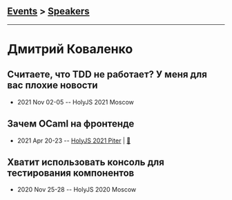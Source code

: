 ## [Events](../README.md) > [Speakers](../speakers.md)
---

# Дмитрий Коваленко

## Считаете, что TDD не работает? У меня для вас плохие новости
- 2021 Nov 02-05 -- HolyJS 2021 Moscow    
## Зачем OCaml на фронтенде
- 2021 Apr 20-23 -- [HolyJS 2021 Piter](https://youtu.be/5FdmV_H5ggk)  | [:notebook:](https://downloads.ctfassets.net/nn534z2fqr9f/7sTUIgyoRIO9nULND4NhmP/e5aa0c52758910600e13aec9d051ddce/holyjs-2021.pdf)  
## Хватит использовать консоль для тестирования компонентов
- 2020 Nov 25-28 -- HolyJS 2020 Moscow    

